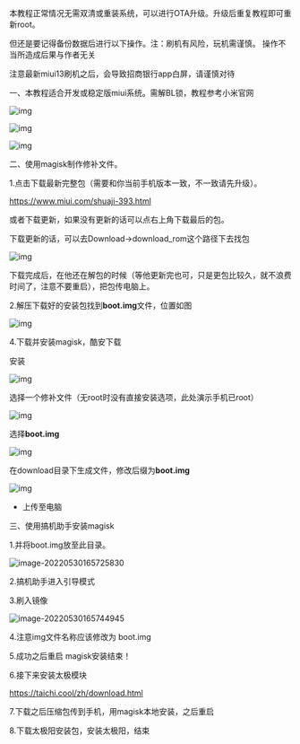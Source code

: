 本教程正常情况无需双清或重装系统，可以进行OTA升级。升级后重复教程即可重新root。

但还是要记得备份数据后进行以下操作。注：刷机有风险，玩机需谨慎。 操作不当所造成后果与作者无关

注意最新miui13刷机之后，会导致招商银行app白屏，请谨慎对待



一、本教程适合开发或稳定版miui系统。需解BL锁，教程参考小米官网





![img](https://pic3.zhimg.com/v2-fdac5fb43045bd8a7c3f93b2233bdc9a_r.jpg)





![img](https://pic1.zhimg.com/80/v2-ba024aef9204d02ccc3d7c3acab5aaf0_720w.jpg)





![img](https://pic3.zhimg.com/80/v2-3dde79991bcb5329b44e6ba9a7cb4f3e_720w.jpg)



二、使用magisk制作修补文件。

1.点击下载最新完整包（需要和你当前手机版本一致，不一致请先升级）。

https://www.miui.com/shuaji-393.html

或者下载更新，如果没有更新的话可以点右上角下载最后的包。

下载更新的话，可以去Download->download_rom这个路径下去找包

![img](https://img-blog.csdnimg.cn/52c9cb3af5414d97b4e37a5bff917a93.png?x-oss-process=image/watermark,type_d3F5LXplbmhlaQ,shadow_50,text_Q1NETiBAeWVsbG93ZmlzaGVyeg==,size_9,color_FFFFFF,t_70,g_se,x_16)

 下载完成后，在他还在解包的时候（等他更新完也可，只是更包比较久，就不浪费时间了，注意不要重启），把包传电脑上。

2.解压下载好的安装包找到**boot.img**文件，位置如图



![img](https://pic3.zhimg.com/80/v2-c1b059c528131c346f9422bee20363ea_720w.jpg)



4.下载并安装magisk，酷安下载

安装



![img](https://pic2.zhimg.com/80/v2-a9c91cac2286f62b1a0d7545fa2b6951_720w.jpg)





选择一个修补文件（无root时没有直接安装选项，此处演示手机已root）



![img](https://pic2.zhimg.com/80/v2-3782d168e0d4e8825c3864aac80d33dd_720w.jpg)



选择**boot.img**



![img](https://pic2.zhimg.com/80/v2-b9772ce143821942a7fe11bf08150afd_720w.jpg)





在download目录下生成文件，修改后缀为**boot.img**



![img](https://pic3.zhimg.com/80/v2-2ed820fad5dfef939b5cf03903aa0376_720w.jpg)





- 上传至电脑

三、使用搞机助手安装magisk

1.并将boot.img放至此目录。

![image-20220530165725830](../../Users/Adnim/AppData/Roaming/Typora/typora-user-images/image-20220530165725830.png)



2.搞机助手进入引导模式

3.刷入镜像

![image-20220530165744945](../../Users/Adnim/AppData/Roaming/Typora/typora-user-images/image-20220530165744945.png)

4.注意img文件名称应该修改为 boot.img

5.成功之后重启 magisk安装结束！

6.接下来安装太极模块

https://taichi.cool/zh/download.html

7.下载之后压缩包传到手机，用magisk本地安装，之后重启

8.下载太极阳安装包，安装太极阳，结束
